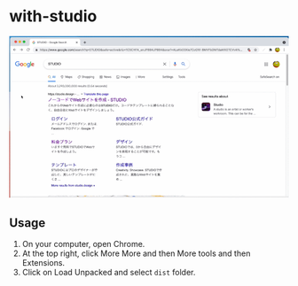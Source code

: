 # with-studio

![with-studio-image](./image.gif)

## Usage

1. On your computer, open Chrome.
2. At the top right, click More More and then More tools and then Extensions.
3. Click on Load Unpacked and select `dist` folder.
